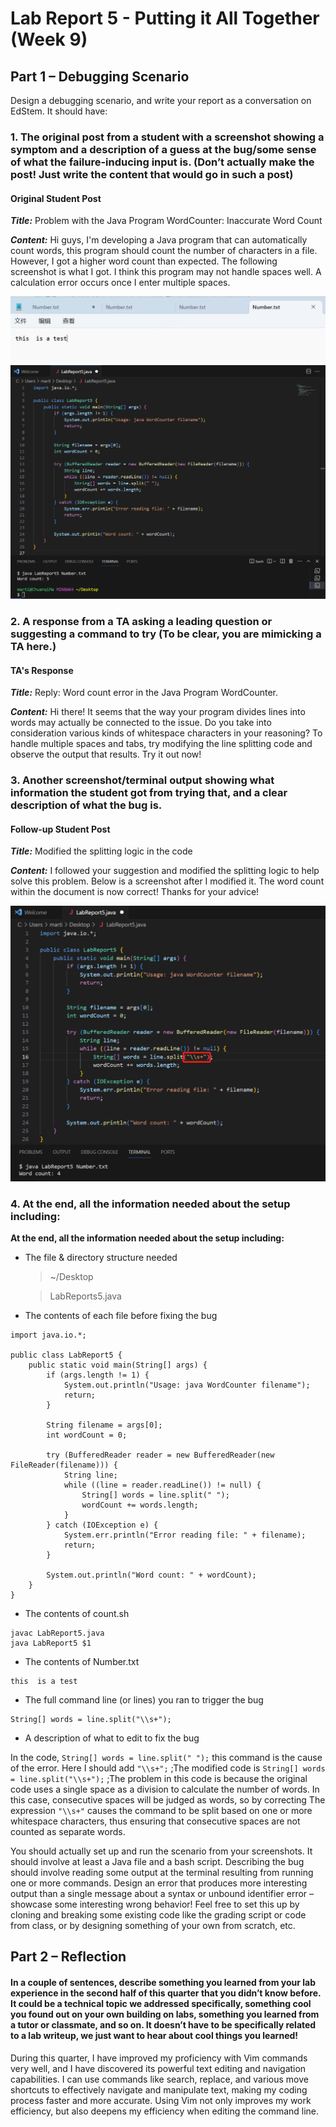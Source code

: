# Lab Report 5 - Putting it All Together (Week 9)

## Part 1 – Debugging Scenario

Design a debugging scenario, and write your report as a conversation on EdStem. It should have:


### 1. The original post from a student with a screenshot showing a symptom and a description of a guess at the bug/some sense of what the failure-inducing input is. (Don’t actually make the post! Just write the content that would go in such a post)
#### Original Student Post
***Title:*** Problem with the Java Program WordCounter: Inaccurate Word Count


***Content:*** Hi guys, I'm developing a Java program that can automatically count words, this program should count the number of characters in a file. However, I got a higher word count than expected. The following screenshot is what I got. I think this program may not handle spaces well. A calculation error occurs once I enter multiple spaces.

![cd](LabReport5(2).jpg)
![cd](LabReport5.jpg)




### 2. A response from a TA asking a leading question or suggesting a command to try (To be clear, you are mimicking a TA here.)

#### TA's Response
***Title:*** Reply: Word count error in the Java Program WordCounter.


***Content:***  Hi there! It seems that the way your program divides lines into words may actually be connected to the issue. Do you take into consideration various kinds of whitespace characters in your reasoning? To handle multiple spaces and tabs, try modifying the line splitting code and observe the output that results. Try it out now!



### 3. Another screenshot/terminal output showing what information the student got from trying that, and a clear description of what the bug is.

#### Follow-up Student Post
***Title:*** Modified the splitting logic in the code


***Content:*** I followed your suggestion and modified the splitting logic to help solve this problem. Below is a screenshot after I modified it. The word count within the document is now correct! Thanks for your advice!

![cd](LabReport5(3).jpg)




### 4. At the end, all the information needed about the setup including:

**At the end, all the information needed about the setup including:**
  
* The file & directory structure needed
  >~/Desktop
  
  >LabReports5.java
  


* The contents of each file before fixing the bug

```
import java.io.*;

public class LabReport5 {
    public static void main(String[] args) {
        if (args.length != 1) {
            System.out.println("Usage: java WordCounter filename");
            return;
        }

        String filename = args[0];
        int wordCount = 0;

        try (BufferedReader reader = new BufferedReader(new FileReader(filename))) {
            String line;
            while ((line = reader.readLine()) != null) {
                String[] words = line.split(" ");
                wordCount += words.length;
            }
        } catch (IOException e) {
            System.err.println("Error reading file: " + filename);
            return;
        }

        System.out.println("Word count: " + wordCount);
    }
}
```

* The contents of count.sh

```
javac LabReport5.java
java LabReport5 $1
  ```

* The contents of Number.txt
  
```
this  is a test
```

* The full command line (or lines) you ran to trigger the bug

```
String[] words = line.split("\\s+");
```
  
* A description of what to edit to fix the bug

In the code, `String[] words = line.split(" ");` this command is the cause of the error. Here I should add `"\\s+";` ;The modified code is `String[] words = line.split("\\s+");` ;The problem in this code is because the original code uses a single space as a division to calculate the number of words. In this case, consecutive spaces will be judged as words, so by correcting The expression `"\\s+"` causes the command to be split based on one or more whitespace characters, thus ensuring that consecutive spaces are not counted as separate words.

You should actually set up and run the scenario from your screenshots. It should involve at least a Java file and a bash script. Describing the bug should involve reading some output at the terminal resulting from running one or more commands. Design an error that produces more interesting output than a single message about a syntax or unbound identifier error – showcase some interesting wrong behavior! Feel free to set this up by cloning and breaking some existing code like the grading script or code from class, or by designing something of your own from scratch, etc.



## Part 2 – Reflection

#### In a couple of sentences, describe something you learned from your lab experience in the second half of this quarter that you didn’t know before. It could be a technical topic we addressed specifically, something cool you found out on your own building on labs, something you learned from a tutor or classmate, and so on. It doesn’t have to be specifically related to a lab writeup, we just want to hear about cool things you learned!


During this quarter, I have improved my proficiency with Vim commands very well, and I have discovered its powerful text editing and navigation capabilities. I can use commands like search, replace, and various move shortcuts to effectively navigate and manipulate text, making my coding process faster and more accurate. Using Vim not only improves my work efficiency, but also deepens my efficiency when editing the command line.
